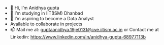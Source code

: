 - 👋 Hi, I’m Anidhya gupta
- 🏫 I’m studying in IIT(ISM) Dhanbad
- 👀 I’m aspiring to become a Data Analyst
- Available to collaborate in projects
- 📫 Mail me at: guptaanidhya.19je0131@cve.iitism.ac.in or Contact me at Linkedin: https://www.linkedin.com/in/anidhya-gupta-68977113b 

<!---
gtaanidhya/gtaanidhya is a ✨ special ✨ repository because its `README.md` (this file) appears on your GitHub profile.
You can click the Preview link to take a look at your changes.
--->
